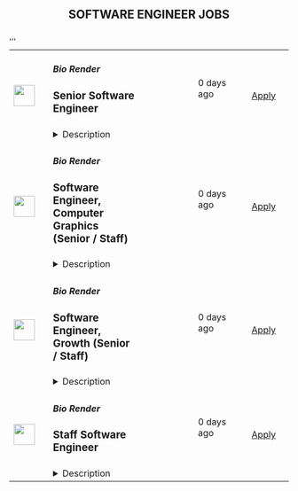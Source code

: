 <div align="center"><h2>SOFTWARE ENGINEER JOBS</h2></div><table><tr>
                <td width="100" height="100" rowspan="2">
                    <img src="https://lever-client-logos.s3-us-west-2.amazonaws.com/0f4b434e-502f-4390-9819-c058d43028c1-1595260531860.png" width="38px" height="auto">
                </td>
                <td width="300">
                    <h5>Bio Render</h5>
                    <h3>Senior Software Engineer</h3>
                </td>
                <td width="300">
                    <code></code>
                </td>
                <td width="200">
                <text>0 days ago</text>
                </td>
                <td width="100" rowspan="2">
                <a href="https://jobs.lever.co/biorender/4b50065f-0c5d-4fb5-a039-47809a411090" align="right" target="_blank">Apply</a>
                </td>
            </tr>
            <tr>
                <td colspan="3">
                <details><summary>Description</summary>
                <div>At BioRender, our mission is to accelerate the world’s ability to learn, discover and communicate science. We are passionate about democratizing science communication in order to accelerate scientific discovery and understanding. We're looking for amazing people to help create the world’s go-to-place and platform where science is communicated. Come join us!</div><div><br></div><div>This is a big, ambitious goal. We’re looking for passionate product minded engineers who are motivated by obsessing over customer problems and building products to solve them in a collaborative team environment. By joining us, you’ll get an opportunity to collaborate closely with product managers, designers and scientists to ship products and features that equip our users with the necessary tools to communicate science faster.&nbsp;</div><div><br></div><div>We’re hiring <b>Senior Software Engineers</b> across all our teams to join our mission in democratizing science communication. As a Senior Engineer, you’re a subject matter expert within your domain, demonstrating strategic thinking and creative problem solving to successfully own solving customer problems from ideation to production.</div><div><br></div><div>Our engineers are generally fullstack with a meaningful emphasis on frontend given the nature of our product.&nbsp;</div><div><br></div><div><b><i>We're currently hiring Senior Software Engineers in the following areas:&nbsp;</i></b></div><div><br></div><div><b>Illustration Core Editor:</b> The Illustration Core Editor team’s mission is to build the best-in-class tool for creating scientific illustrations. The team's primary focus includes enhancing and improving the editor, which is the core functionality of the BioRender application.</div><div><br></div><div><b>Enterprise team: </b>The Enterprise team’s mission is to build a world-class and intuitive experience for scientists and their teams to use and collaborate in BioRender (researchers, admins, and others). The features include signup, onboarding, file organization, collaboration, payments, account management and more.</div><div><br></div><div><b>Growth team: </b>The Growth team aims to discover and unlock value for our users, focusing on different aspects of the user journey. They use rapid product experimentation to drive user acquisition/engagement/retention/revenue, optimize the user experience, and drive forward sales pipeline.</div><div><br></div><div><b>Other teams:</b> We’re looking to expand our core product areas and are going to be setting up several new full stack teams in the next 6-9 months that will focus on product expansion.&nbsp;</div><h3>You will:</h3><li>Be part of a cross functional team with a shared mission</li><li>Work closely with your product manager and designer to inform your team’s roadmap and to plan out projects and initiatives</li><li>Help make everything around you better in areas you feel passionate about - for example - improving team processes, hiring/onboarding processes, our product’s quality or the ease of use/flexibility of our codebase.&nbsp;</li><li>Deliver large (3-6 month) projects with high level of quality</li>,<h3>Our ideal fit:</h3><li>At least 5+ years of professional experience as a full-stack engineer</li><li>Demonstrated strong proficiency in: ReactJS (or other similar JS frontend frameworks), NodeJS and ExpressJS (or other similar Node based API frameworks), NoSQL databases (MongoDB a plus), and cloud infrastructure (eg. AWS)</li><li>Designed systems (entire features, services) that were simple, scalable, secure, performant, and maintainable by other engineers</li><li>Has demonstrated expertise in their areas of ownership</li>,<h3>Why join us?</h3><li>We are mission-driven, and work collaboratively towards our shared vision of improving scientific communication and accelerating scientific discovery: BioRender figures have appeared in more than 16,000 publications!&nbsp;</li><li>It’s a product that users love! We have a world-class NPS and a community of loyal fans. Check out our Testimonials page to see what our customers are saying about us: <a href="https://biorender.com/testimonials/" class="postings-link">https://biorender.com/testimonials/&nbsp;</a></li><li>We are in the top quartile for profitability and year-over-year revenue growth, with users in 200+ countries.</li><li>BioRender is an equal opportunity employer, and an inclusive hiring process and work environment is a part of our DNA.&nbsp;</li><li>We’re remote-first and have team members across Canada and the United States. A physical office in Toronto is available, but you have the flexibility to work from anywhere.&nbsp;</li><li>We’re backed by top investors, accelerators, and some of the most successful life science entrepreneurs and philanthropists in the world including Y Combinator, Malala Fund founders, and Fifty Years VC.&nbsp;</li><li>We are committed to building a warm, inclusive, and diverse environment. Check out how we make sure our <a href="https://www.biorender.com/biorender-careers" class="postings-link">employees come first</a>.</li><div>Check out our candidate resource - <a href="https://biorender.notion.site/Engineering-Product-Design-66275a3c2cca42e39234412881621467" class="postings-link">Engineering, Product &amp; Design at BioRender!</a>&nbsp;</div><div>You can also read more about the <a href="https://biorender.notion.site/BioRender-Candidate-Resources-8255c155797f442a950720a33b4764d5" class="postings-link">BioRender interview process and FAQs here</a>! </div><div>Check out what it's like to work at BioRender in <a href="https://biorender.notion.site/biorender/Working-at-BioRender-as-a-Canada-Based-Employee-f6e12ab844154bb9948b22b32e3f0c70" class="postings-link">Canada</a> and the <a href="https://biorender.notion.site/biorender/Working-at-BioRender-as-a-U-S-Based-Employee-4ab2cc8e48f546f89aa98c318bccebc9" class="postings-link">US</a>!</div><div><br></div><div><i>Please note that in Canada, only those companies licensed by a provincial or territorial engineering regulator may refer to themselves as an “engineer” and therefore, this role will be titled "developer" internally at BioRender.&nbsp;</i></div>
                </details>
                </td>
            </tr>,<tr>
                <td width="100" height="100" rowspan="2">
                    <img src="https://lever-client-logos.s3-us-west-2.amazonaws.com/0f4b434e-502f-4390-9819-c058d43028c1-1595260531860.png" width="38px" height="auto">
                </td>
                <td width="300">
                    <h5>Bio Render</h5>
                    <h3>Software Engineer, Computer Graphics (Senior / Staff)</h3>
                </td>
                <td width="300">
                    <code></code>
                </td>
                <td width="200">
                <text>0 days ago</text>
                </td>
                <td width="100" rowspan="2">
                <a href="https://jobs.lever.co/biorender/f9f5fe27-3c53-4abe-8c88-6ea58dade8d7" align="right" target="_blank">Apply</a>
                </td>
            </tr>
            <tr>
                <td colspan="3">
                <details><summary>Description</summary>
                <div>At BioRender, our mission is to accelerate the world’s ability to learn, discover and communicate science. We are passionate about democratizing science communication in order to accelerate scientific discovery and understanding. We're looking for amazing people to help create the world’s go-to-place and platform where science is communicated. Come join us!</div><div><br></div><div>We are looking for a software engineer with graphics skills in a web environment. You’ll join our Core Editor team to work with other talented individuals in crafting the future of scientific visualization.</div><h3>Our ideal fit</h3><li>Loves working on a diverse array of projects that span cross-disciplinary teams and several technologies</li><li>Self starter who cares about code quality, customer experience and making a positive impact</li><li>Enjoys technical challenges and finding new ways to solve difficult problems</li><li>Driven by data and quantifying results</li><li>Curious, takes initiative, and always learning</li><li>Dedicated to building a product users love</li><li>Wants to revolutionize how science is communicated around the world</li>,<h3>Your responsibilities</h3><li>Participate in designing, building, testing, debugging, configuring and documenting of software solutions</li><li>Work closely with product, medical illustrators, and other engineering teams to ship high impact features to our users</li><li>Act as a thought leader on our technical strategy and roadmap</li><li>Find creative solutions to technical challenges as they arise</li><li>Proactively address product issues</li><li>Ensure code quality and reliability of our systems</li><li>Consider trade-offs between different technologies in order to develop optimal solutions</li>,<h3>What you bring to the table</h3><li>Experience (2+ years) in computer graphics programming (any platform)</li><li>Experience with web-based graphics technologies (Canvas, SVG, WebGL, etc)</li><li>At least 5+ years experience building software as a member of a development team</li><li>Demonstrated fluency with one or more modern programming languages (Examples: Typescript/Javascript, Go, Rust, C#, Python, Java)</li><li>Familiarity with JavaScript and web technologies</li><li>Strong communication skills and a desire to work in a collaborative environment</li><li>An interest in continued learning, teaching, and digging into new challenges</li>,<h3>Why join us?</h3><li>We are mission-driven, and work collaboratively towards our shared vision of improving scientific communication and accelerating scientific discovery: BioRender figures have appeared in more than 16,000 publications!&nbsp;</li><li>It’s a product that users love! We have a world-class NPS and a community of loyal fans. Check out our Testimonials page to see what our customers are saying about us:&nbsp;<a href="https://biorender.com/testimonials/" class="postings-link">https://biorender.com/testimonials/&nbsp;</a></li><li>We are in the top quartile for profitability and year-over-year revenue growth, with users in 200+&nbsp;countries.</li><li>BioRender is an equal opportunity employer, and an inclusive hiring process and work environment is a part of our DNA.&nbsp;</li><li>We’re remote-first and have team members across Canada and the United States. A physical office in Toronto is available, but you have the flexibility to work from anywhere.&nbsp;</li><li>We’re backed by top investors, accelerators, and some of the most successful life science entrepreneurs and philanthropists in the world including Y Combinator, Malala Fund founders, and Fifty Years VC.&nbsp;</li><li>We are committed to building a warm, inclusive, and diverse environment. Check out how we make sure our&nbsp;<a href="https://www.biorender.com/biorender-careers" class="postings-link">employees come first</a>.</li><div>Check out our candidate resource -&nbsp;<a href="https://biorender.notion.site/Engineering-Product-Design-66275a3c2cca42e39234412881621467" class="postings-link">Engineering, Product &amp; Design at BioRender!</a>&nbsp;</div><div>You can also read more about the&nbsp;<a href="https://biorender.notion.site/BioRender-Candidate-Resources-8255c155797f442a950720a33b4764d5" class="postings-link">BioRender interview process and FAQs here</a>!</div><div>Check out what it's like to work at BioRender in&nbsp;<a href="https://biorender.notion.site/biorender/Working-at-BioRender-as-a-Canada-Based-Employee-f6e12ab844154bb9948b22b32e3f0c70" class="postings-link">Canada</a>&nbsp;and the&nbsp;<a href="https://biorender.notion.site/biorender/Working-at-BioRender-as-a-U-S-Based-Employee-4ab2cc8e48f546f89aa98c318bccebc9" class="postings-link">US</a>!</div><div><br></div><div><i>Please note that in Canada, only those companies licensed by a provincial or territorial engineering regulator may refer to themselves as an “engineer” and therefore, this role will be titled "developer" internally at BioRender.&nbsp;</i></div>
                </details>
                </td>
            </tr>,<tr>
                <td width="100" height="100" rowspan="2">
                    <img src="https://lever-client-logos.s3-us-west-2.amazonaws.com/0f4b434e-502f-4390-9819-c058d43028c1-1595260531860.png" width="38px" height="auto">
                </td>
                <td width="300">
                    <h5>Bio Render</h5>
                    <h3>Software Engineer, Growth (Senior / Staff)</h3>
                </td>
                <td width="300">
                    <code></code>
                </td>
                <td width="200">
                <text>0 days ago</text>
                </td>
                <td width="100" rowspan="2">
                <a href="https://jobs.lever.co/biorender/b286f43f-a39e-4cd1-946b-d8dce108d83b" align="right" target="_blank">Apply</a>
                </td>
            </tr>
            <tr>
                <td colspan="3">
                <details><summary>Description</summary>
                <div>At BioRender, our mission is to accelerate the world’s ability to learn, discover and communicate science. We are passionate about democratizing science communication in order to accelerate scientific discovery and understanding. We're looking for amazing people to help create the world’s go-to-place and platform where science is communicated. Come join us!</div><div><br></div><div><span style="font-size: 16px">This is a big, ambitious goal. We’re looking for passionate product-minded engineers who are motivated by obsessing over customer problems and building products to solve them in a collaborative team environment. By joining us, you’ll get an opportunity to collaborate closely with product managers, designers and scientists to ship products and features that equip our users with the necessary tools to communicate science faster.&nbsp;</span></div><div><br></div><div><span style="font-size: 16px">We're currently hiring </span><b style="font-size: 16px">Senior or Staff Software Engineers</b><span style="font-size: 16px"> for our</span><b style="font-size: 16px"> Growth team</b><span style="font-size: 16px">. The Growth team aims to discover and unlock value for our users, focusing on different aspects of the user journey. They use rapid product experimentation to drive user acquisition/engagement/retention/revenue, optimize the user experience, and drive forward sales pipeline.</span></div><h3>You will:</h3><li>Work closely with your product manager and product designer to inform your team’s roadmap and to plan out projects and initiatives</li><li>Help make everything around you better in areas you feel passionate about - for example - improving team processes, hiring/onboarding processes, our product’s quality or the ease of use/flexibility of our codebase, our growth team experimentation technology and processes&nbsp;</li><li>Work iteratively doing&nbsp; rapid experimentation and 0-1 projects within various growth opportunity spaces&nbsp;</li><li>Hypothesize, build, test and measure your own while continuously improving knowledge of the scientist pain points, workflow and journey&nbsp;</li><li>Design systems that create leverage for other teams to efficiently experiment in their domains</li>,<h3>Our ideal fit:</h3><li>At least 5+ years of professional experience as a full-stack engineer</li><li>Demonstrated strong proficiency in: ReactJS (or other similar JS frontend frameworks), NodeJS and ExpressJS (or other similar Node based API frameworks), NoSQL databases (MongoDB a plus), and cloud infrastructure (eg. AWS)</li><li>Designed systems (entire features, services) that were simple, scalable, secure, performant, and maintainable by other engineers</li><li>Has demonstrated expertise in their areas of ownership</li><li>Prior experience on a growth team (bonus)&nbsp;</li><li>Experience with experimentation and analytics (bonus)</li>,<h3>Why join us?</h3><li>We are mission-driven, and work collaboratively towards our shared vision of improving scientific communication and accelerating scientific discovery: BioRender figures have appeared in more than 16,000 publications!&nbsp;</li><li>It’s a product that users love! We have a world-class NPS and a community of loyal fans. Check out our Testimonials page to see what our customers are saying about us: <a href="https://biorender.com/testimonials/" class="postings-link">https://biorender.com/testimonials/&nbsp;</a></li><li>We are in the top quartile for profitability and year-over-year revenue growth, with users in 200+ countries.</li><li>BioRender is an equal opportunity employer, and an inclusive hiring process and work environment is a part of our DNA.&nbsp;</li><li>We’re remote-first and have team members across Canada and the United States. A physical office in Toronto is available, but you have the flexibility to work from anywhere.&nbsp;</li><li>We’re backed by top investors, accelerators, and some of the most successful life science entrepreneurs and philanthropists in the world including Y Combinator, Malala Fund founders, and Fifty Years VC.&nbsp;</li><li>We are committed to building a warm, inclusive, and diverse environment. Check out how we make sure our <a href="https://www.biorender.com/biorender-careers" class="postings-link">employees come first</a>.</li><div>Check out our candidate resource - <a href="https://biorender.notion.site/Engineering-Product-Design-66275a3c2cca42e39234412881621467" class="postings-link">Engineering, Product &amp; Design at BioRender!</a>&nbsp;</div><div>You can also read more about the <a href="https://biorender.notion.site/BioRender-Candidate-Resources-8255c155797f442a950720a33b4764d5" class="postings-link">BioRender interview process and FAQs here</a>! </div><div>Check out what it's like to work at BioRender in <a href="https://biorender.notion.site/biorender/Working-at-BioRender-as-a-Canada-Based-Employee-f6e12ab844154bb9948b22b32e3f0c70" class="postings-link">Canada</a> and the <a href="https://biorender.notion.site/biorender/Working-at-BioRender-as-a-U-S-Based-Employee-4ab2cc8e48f546f89aa98c318bccebc9" class="postings-link">US</a>!</div><div><br></div><div><i>Please note that in Canada, only those companies licensed by a provincial or territorial engineering regulator may refer to themselves as an “engineer” and therefore, this role will be titled "developer" internally at BioRender.&nbsp;</i></div>
                </details>
                </td>
            </tr>,<tr>
                <td width="100" height="100" rowspan="2">
                    <img src="https://lever-client-logos.s3-us-west-2.amazonaws.com/0f4b434e-502f-4390-9819-c058d43028c1-1595260531860.png" width="38px" height="auto">
                </td>
                <td width="300">
                    <h5>Bio Render</h5>
                    <h3>Staff Software Engineer</h3>
                </td>
                <td width="300">
                    <code></code>
                </td>
                <td width="200">
                <text>0 days ago</text>
                </td>
                <td width="100" rowspan="2">
                <a href="https://jobs.lever.co/biorender/bfb24743-23bd-4bb1-9d9e-d61b5681d7fc" align="right" target="_blank">Apply</a>
                </td>
            </tr>
            <tr>
                <td colspan="3">
                <details><summary>Description</summary>
                <div>At BioRender, our mission is to accelerate the world’s ability to learn, discover and communicate science. We are passionate about democratizing science communication in order to accelerate scientific discovery and understanding. We're looking for amazing people to help create the world’s go-to-place and platform where science is communicated. Come join us!</div><div><br></div><div>This is a big, ambitious goal. We’re looking for passionate product minded engineers who are motivated by obsessing over customer problems and building products to solve them in a collaborative team environment. By joining us, you’ll get an opportunity to collaborate closely with product managers, designers and scientists to ship products and features that equip our users with the necessary tools to communicate science faster.&nbsp;</div><div><br></div><div>We’re hiring <b>Staff Software Engineers</b> across all our teams to join our mission in democratizing science communication. As Staff Software Engineer, you’re a subject matter expert within your domain, demonstrating strategic thinking and creative problem solving to successfully own solving customer problems from ideation to production. You thrive at taking initiative to find meaningful problems that need to be addressed with our business, product or technology, and you take action to execute on solving them collaboratively.&nbsp;</div><div><br></div><div>Our engineers are generally fullstack with a meaningful emphasis on frontend given the nature of our product.&nbsp;</div><div><br></div><div><b><i>We're currently hiring Staff Engineers in the following areas:&nbsp;</i></b></div><div><br></div><div><b>Illustration Core Editor:</b> The Illustration Core Editor team’s mission is to build the best-in-class tool for creating scientific illustrations. The team's primary focus includes enhancing and improving the editor, which is the core functionality of the BioRender application.</div><div><br></div><div><b>Enterprise team: </b>The Enterprise team’s mission is to build a world-class and intuitive experience for scientists and their teams to use and collaborate in BioRender (researchers, admins, and others). The features include signup, onboarding, file organization, collaboration, payments, account management and more.</div><div><br></div><div><b>Growth team: </b>The Growth team aims to discover and unlock value for our users, focusing on different aspects of the user journey. They use rapid product experimentation to drive user acquisition/engagement/retention/revenue, optimize the user experience, and drive forward sales pipeline.</div><div><br></div><div><b>Other teams:</b> We’re looking to expand our core product areas and are going to be setting up several new full stack teams in the next 6-9 months that will focus on product expansion.&nbsp;</div><h3>You will:</h3><li>Collaborate with the team to ensure all projects are on track and are executed to the highest degree of quality&nbsp;</li><li>Act as a thought partner to the product manager on the team and product leadership; weighing in on departmental product roadmap, addressing complex questions, and raising areas of tech debt</li><li>Strong impact on the development of others within engineering by creating new processes and programs to develop engineers at all levels within the team, and across teams (e.g. by creating a security training program, or improving the co-op program)&nbsp;</li><li>Lead cross-team / cross-functional projects from the technical implementation standpoint</li>,<h3>Our ideal fit:</h3><li>At least 7+ years of professional experience as a full-stack engineer</li><li>Demonstrated expert proficiency in ReactJS (or other similar JS frontend frameworks), NodeJS and ExpressJS (or other similar Node-based API frameworks), NoSQL databases (MongoDB a plus), and cloud infrastructure (e.g. AWS)</li><li>Designed systems used by the entire engineering department / and/or were foundational to the product</li><li>Has had complete ownership over a team’s overall progress against deliverables and objectives&nbsp;</li>,<h3>Why join us?</h3><li>We are mission-driven, and work collaboratively towards our shared vision of improving scientific communication and accelerating scientific discovery: BioRender figures have appeared in more than 16,000 publications!&nbsp;</li><li>It’s a product that users love! We have a world-class NPS and a community of loyal fans. Check out our Testimonials page to see what our customers are saying about us: <a href="https://biorender.com/testimonials/" class="postings-link">https://biorender.com/testimonials/&nbsp;</a></li><li>We are in the top quartile for profitability and year-over-year revenue growth, with users in 200+ countries.</li><li>BioRender is an equal opportunity employer, and an inclusive hiring process and work environment is a part of our DNA.&nbsp;</li><li>We’re remote-first and have team members across Canada and the United States. A physical office in Toronto is available, but you have the flexibility to work from anywhere.&nbsp;</li><li>We’re backed by top investors, accelerators, and some of the most successful life science entrepreneurs and philanthropists in the world including Y Combinator, Malala Fund founders, and Fifty Years VC.&nbsp;</li><li>We are committed to building a warm, inclusive, and diverse environment. Check out how we make sure our <a href="https://www.biorender.com/biorender-careers" class="postings-link">employees come first</a>.</li><div>Check out our candidate resource - <a href="https://biorender.notion.site/Engineering-Product-Design-66275a3c2cca42e39234412881621467" class="postings-link">Engineering, Product &amp; Design at BioRender!</a>&nbsp;</div><div>You can also read more about the <a href="https://biorender.notion.site/BioRender-Candidate-Resources-8255c155797f442a950720a33b4764d5" class="postings-link">BioRender interview process and FAQs here</a>! </div><div>Check out what it's like to work at BioRender in <a href="https://biorender.notion.site/biorender/Working-at-BioRender-as-a-Canada-Based-Employee-f6e12ab844154bb9948b22b32e3f0c70" class="postings-link">Canada</a> and the <a href="https://biorender.notion.site/biorender/Working-at-BioRender-as-a-U-S-Based-Employee-4ab2cc8e48f546f89aa98c318bccebc9" class="postings-link">US</a>!</div><div><br></div><div><i>Please note that in Canada, only those companies licensed by a provincial or territorial engineering regulator may refer to themselves as an “engineer” and therefore, this role will be titled "developer" internally at BioRender. </i></div>
                </details>
                </td>
            </tr></table>